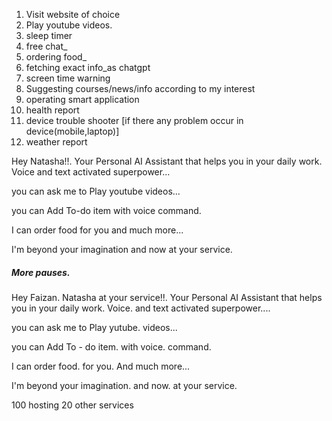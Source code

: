 1. Visit website of choice
2. Play youtube videos.
3. sleep timer
4. free chat_
5. ordering food_
6. fetching exact info_as chatgpt
7. screen time warning
8. Suggesting courses/news/info according to my interest
9. operating smart application
10. health report
11. device trouble shooter [if there any problem occur in device(mobile,laptop)]
12. weather report


Hey Natasha!!. Your Personal AI Assistant that helps you in your daily work. Voice and text activated superpower...


you can ask me to Play youtube videos...

you can Add To-do item with voice command.

I can order food for you and much more...

I'm beyond your imagination and now at your service.


##### More pauses.
Hey Faizan. Natasha at your service!!. Your Personal AI Assistant that helps you in your daily work. Voice. and text activated superpower....

you can ask me to Play yutube. videos...

you can Add To - do item. with voice. command.

I can order food. for you. And much more...

I'm beyond your imagination. and now. at your service.


100 hosting
20 other services